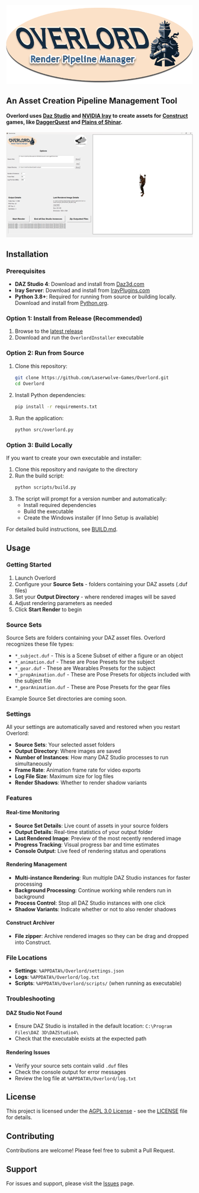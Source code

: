 ![Overlord Logo](images/readmelogo.png)
## An Asset Creation Pipeline Management Tool
#### Overlord uses [Daz Studio](https://www.daz3d.com/) and [NVIDIA Iray](https://www.nvidia.com/en-us/design-visualization/iray/) to create assets for [Construct](https://www.construct.net/en) games, like [DaggerQuest](https://www.DaggerQuest.com/) and [Plains of Shinar](https://PlainsOfShinar.com/).
![Overlord Screenshot](images/screenshot.png)

## Installation

### Prerequisites
- **DAZ Studio 4**: Download and install from [Daz3d.com](https://www.daz3d.com/get_studio)
- **Iray Server**: Download and install from [IrayPlugins.com](https://www.irayplugins.com/)
- **Python 3.8+**: Required for running from source or building locally. Download and install from [Python.org](https://www.python.org/downloads/).

### Option 1: Install from Release (Recommended)
1. Browse to the [latest release](https://github.com/Laserwolve-Games/Overlord/releases/latest)
2. Download and run the `OverlordInstaller` executable

### Option 2: Run from Source
1. Clone this repository:
   ```bash
   git clone https://github.com/Laserwolve-Games/Overlord.git
   cd Overlord
   ```

2. Install Python dependencies:
   ```bash
   pip install -r requirements.txt
   ```

3. Run the application:
   ```bash
   python src/overlord.py
   ```

### Option 3: Build Locally
If you want to create your own executable and installer:

1. Clone this repository and navigate to the directory
2. Run the build script:
   ```bash
   python scripts/build.py
   ```
3. The script will prompt for a version number and automatically:
   - Install required dependencies
   - Build the executable
   - Create the Windows installer (if Inno Setup is available)

For detailed build instructions, see [BUILD.md](BUILD.md).

## Usage

### Getting Started
1. Launch Overlord
2. Configure your **Source Sets** - folders containing your DAZ assets (.duf files)
3. Set your **Output Directory** - where rendered images will be saved
4. Adjust rendering parameters as needed
5. Click **Start Render** to begin

### Source Sets
Source Sets are folders containing your DAZ asset files. Overlord recognizes these file types:
- `*_subject.duf` - This is a Scene Subset of either a figure or an object
- `*_animation.duf` - These are Pose Presets for the subject
- `*_gear.duf` - These are Wearables Presets for the subject
- `*_propAnimation.duf` - These are Pose Presets for objects included with the subject file
- `*_gearAnimation.duf` - These are Pose Presets for the gear files

Example Source Set directories are coming soon.

### Settings
All your settings are automatically saved and restored when you restart Overlord:
- **Source Sets**: Your selected asset folders
- **Output Directory**: Where images are saved
- **Number of Instances**: How many DAZ Studio processes to run simultaneously
- **Frame Rate**: Animation frame rate for video exports
- **Log File Size**: Maximum size for log files
- **Render Shadows**: Whether to render shadow variants

### Features

#### Real-time Monitoring
- **Source Set Details**: Live count of assets in your source folders
- **Output Details**: Real-time statistics of your output folder
- **Last Rendered Image**: Preview of the most recently rendered image
- **Progress Tracking**: Visual progress bar and time estimates
- **Console Output**: Live feed of rendering status and operations

#### Rendering Management
- **Multi-instance Rendering**: Run multiple DAZ Studio instances for faster processing
- **Background Processing**: Continue working while renders run in background
- **Process Control**: Stop all DAZ Studio instances with one click
- **Shadow Variants**: Indicate whether or not to also render shadows

#### Construct Archiver
- **File zipper**: Archive rendered images so they can be drag and dropped into Construct.

### File Locations
- **Settings**: `%APPDATA%/Overlord/settings.json`
- **Logs**: `%APPDATA%/Overlord/log.txt`
- **Scripts**: `%APPDATA%/Overlord/scripts/` (when running as executable)

### Troubleshooting

#### DAZ Studio Not Found
- Ensure DAZ Studio is installed in the default location: `C:\Program Files\DAZ 3D\DAZStudio4\`
- Check that the executable exists at the expected path

#### Rendering Issues
- Verify your source sets contain valid `.duf` files
- Check the console output for error messages
- Review the log file at `%APPDATA%/Overlord/log.txt`

## License
This project is licensed under the [AGPL 3.0 License](https://www.gnu.org/licenses/agpl-3.0.html.en) - see the [LICENSE](LICENSE) file for details.

## Contributing
Contributions are welcome! Please feel free to submit a Pull Request.

## Support
For issues and support, please visit the [Issues](https://github.com/Laserwolve-Games/Overlord/issues) page.
